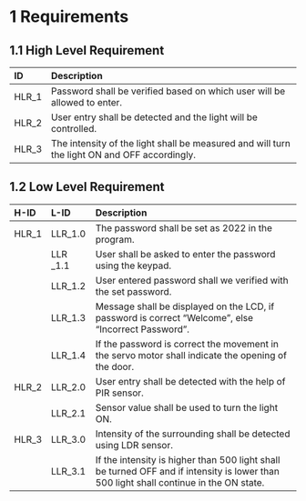 # 1	Requirements
## 1.1	High Level Requirement

|ID|	Description|
|:-|:-|
|HLR_1|	Password shall be verified based on which user will be allowed to enter.|
|HLR_2|User entry shall be detected and the light will be controlled. |
|HLR_3|	The intensity of the light shall be measured and will turn the light ON and OFF accordingly.|



## 1.2 Low Level Requirement
|H-ID|	L-ID|	Description|
|:-|:-|:-|
|HLR_1	|LLR_1.0|	The password shall be set as 2022 in the program.|
|	|LLR _1.1|	User shall be asked to enter the password using the keypad.|
|	|LLR_1.2|	User entered password shall we verified with the set password.|
|	|LLR_1.3|	Message shall be displayed on the LCD, if password is correct “Welcome”, else “Incorrect Password”. |   
|	|LLR_1.4|	If the password is correct the movement in the servo motor shall indicate the opening of the door.|
|HLR_2	|LLR_2.0|	User entry shall be detected with the help of PIR sensor.|
|	|LLR_2.1|	Sensor value shall be used to turn the light ON.|
|HLR_3	|LLR_3.0|	Intensity of the surrounding shall be detected using LDR sensor.|
|	|LLR_3.1|	If the intensity is higher than 500 light shall be turned OFF and if intensity is lower than 500 light shall continue in the ON state.|
